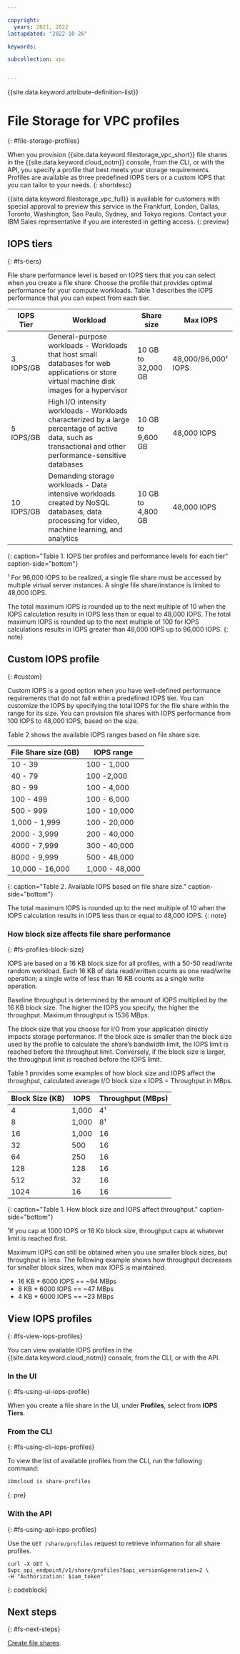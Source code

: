 ```yaml
---

copyright:
  years: 2021, 2022
lastupdated: "2022-10-26"

keywords:

subcollection: vpc


---
```


{{site.data.keyword.attribute-definition-list}}

# File Storage for VPC profiles
{: #file-storage-profiles}

When you provision {{site.data.keyword.filestorage_vpc_short}} file shares in the {{site.data.keyword.cloud_notm}} console, from the CLI, or with the API, you specify a profile that best meets your storage requirements. Profiles are available as three predefined IOPS tiers or a custom IOPS that you can tailor to your needs.
{: shortdesc}

{{site.data.keyword.filestorage_vpc_full}} is available for customers with special approval to preview this service in the Frankfurt, London, Dallas, Toronto, Washington, Sao Paulo, Sydney, and Tokyo regions. Contact your IBM Sales representative if you are interested in getting access.
{: preview}

## IOPS tiers
{: #fs-tiers}

File share performance level is based on IOPS tiers that you can select when you create a file share. Choose the profile that provides optimal performance for your compute workloads. Table 1 describes the IOPS performance that you can expect from each tier.

| IOPS Tier | Workload | Share size | Max IOPS |
|-----------|----------|-------------|--------------|
| 3 IOPS/GB | General-purpose workloads - Workloads that host small databases for web applications or store virtual machine disk images for a hypervisor | 10 GB to 32,000 GB | 48,000/96,000&sup1; IOPS |
| 5 IOPS/GB | High I/O intensity workloads - Workloads characterized by a large percentage of active data, such as transactional and other performance-sensitive databases| 10 GB to 9,600 GB | 48,000 IOPS|
| 10 IOPS/GB | Demanding storage workloads - Data intensive workloads created by NoSQL databases, data processing for video, machine learning, and analytics | 10 GB to 4,800 GB | 48,000 IOPS |
{: caption="Table 1. IOPS tier profiles and performance levels for each tier" caption-side="bottom"}

&sup1; For 96,000 IOPS to be realized, a single file share must be accessed by multiple virtual server instances. A single file share/instance is limited to 48,000 IOPS.

The total maximum IOPS is rounded up to the next multiple of 10 when the IOPS calculation results in IOPS less than or equal to 48,000 IOPS. The total maximum IOPS is rounded up to the next multiple of 100 for IOPS calculations results in IOPS greater than 48,000 IOPS up to 96,000 IOPS.
{: note}

## Custom IOPS profile
{: #custom}

Custom IOPS is a good option when you have well-defined performance requirements that do not fall within a predefined IOPS tier. You can customize the IOPS by specifying the total IOPS for the file share within the range for its size. You can provision file shares with IOPS performance from 100 IOPS to 48,000 IOPS, based on the size.

Table 2 shows the available IOPS ranges based on file share size.

| File Share size (GB) | IOPS range |
|-------------|--------------|
| 10 - 39   | 100 - 1,000 |
| 40 - 79 | 100 -2,000 |
| 80 - 99 | 100 - 4,000 |
| 100 - 499 | 100 - 6,000 |
| 500 - 999 | 100 - 10,000 |
| 1,000 - 1,999 | 100 - 20,000 |
| 2000 - 3,999 | 200 - 40,000 |
| 4000 - 7,999 | 300 - 40,000 |
| 8000 - 9,999 | 500 - 48,000 |
| 10,000 - 16,000 | 1,000 - 48,000 |
{: caption="Table 2. Available IOPS based on file share size." caption-side="bottom"}

The total maximum IOPS is rounded up to the next multiple of 10 when the IOPS calculation results in IOPS less than or equal to 48,000 IOPS.
{: note}

### How block size affects file share performance
{: #fs-profiles-block-size}

IOPS are based on a 16 KB block size for all profiles, with a 50-50 read/write random workload. Each 16 KB of data read/written counts as one read/write operation; a single write of less than 16 KB counts as a single write operation.

Baseline throughput is determined by the amount of IOPS multiplied by the 16 KB block size. The higher the IOPS you specify, the higher the throughput. Maximum throughput is 1536 MBps.

The block size that you choose for I/O from your application directly impacts storage performance. If the block size is smaller than the block size used by the profile to calculate the share’s bandwidth limit, the IOPS limit is reached before the throughput limit. Conversely, if the block size is larger, the throughput limit is reached before the IOPS limit.

Table 1 provides some examples of how block size and IOPS affect the throughput, calculated average I/O block size x IOPS = Throughput in MBps.

| Block Size (KB) | IOPS | Throughput (MBps) |
|-----|-----|-----|
| 4 | 1,000 | 4&sup1;|
| 8 | 1,000 | 8&sup1;|
| 16 | 1,000 | 16 |
| 32 | 500 | 16 |
| 64 | 250 | 16 |
| 128 | 128 | 16 |
| 512 | 32 | 16 |
| 1024 | 16 | 16 |
{: caption="Table 1. How block size and IOPS affect throughput." caption-side="bottom"}

&sup1;If you cap at 1000 IOPS or 16 Kb block size, throughput caps at whatever limit is reached first.

Maximum IOPS can still be obtained when you use smaller block sizes, but throughput is less. The following example shows how throughput decreases for smaller block sizes, when max IOPS is maintained.

* 16 KB * 6000 IOPS == ~94 MBps
* 8 KB * 6000 IOPS == ~47 MBps
* 4 KB * 6000 IOPS == ~23 MBps

## View IOPS profiles
{: #fs-view-iops-profiles}

You can view available IOPS profiles in the {{site.data.keyword.cloud_notm}} console, from the CLI, or with the API.

### In the UI
{: #fs-using-ui-iops-profile}

When you create a file share in the UI, under **Profiles**, select from **IOPS Tiers**.

### From the CLI
{: #fs-using-cli-iops-profiles}

To view the list of available profiles from the CLI, run the following command:

```zsh
ibmcloud is share-profiles
```
{: pre}

### With the API
{: #fs-using-api-iops-profiles}

Use the `GET /share/profiles` request to retrieve information for all share profiles.

```curl
curl -X GET \
$vpc_api_endpoint/v1/share/profiles?$api_version&generation=2 \
-H "Authorization: $iam_token"
```
{: codeblock}

## Next steps
{: #fs-next-steps}

[Create file shares](/docs/vpc?topic=vpc-file-storage-create).
